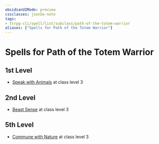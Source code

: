```yaml
---
obsidianUIMode: preview
cssclasses: json5e-note
tags:
- ttrpg-cli/spell/list/subclass/path-of-the-totem-warrior
aliases: ["Spells for Path of the Totem Warrior"]
---
```

# Spells for Path of the Totem Warrior

## 1st Level

- [Speak with Animals](speak-with-animals "PHB") at class level 3

## 2nd Level

- [Beast Sense](beast-sense "PHB") at class level 3

## 5th Level

- [Commune with Nature](commune-with-nature "PHB") at class level 3